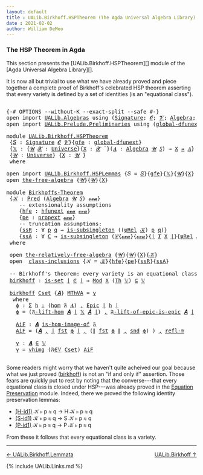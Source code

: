 ```yaml
---
layout: default
title : UALib.Birkhoff.HSPTheorem (The Agda Universal Algebra Library)
date : 2021-02-02
author: William DeMeo
---
```


### <a id="the-hsp-theorem-in-agda">The HSP Theorem in Agda</a>

This section presents the [UALib.Birkhoff.HSPTheorem][] module of the [Agda Universal Algebra Library][].

It is now all but trivial to use what we have already proved and piece together a complete proof of Birkhoff's celebrated HSP theorem asserting that every variety is defined by a set of identities (is an "equational class").

<pre class="Agda">

<a id="549" class="Symbol">{-#</a> <a id="553" class="Keyword">OPTIONS</a> <a id="561" class="Pragma">--without-K</a> <a id="573" class="Pragma">--exact-split</a> <a id="587" class="Pragma">--safe</a> <a id="594" class="Symbol">#-}</a>
<a id="598" class="Keyword">open</a> <a id="603" class="Keyword">import</a> <a id="610" href="UALib.Algebras.html" class="Module">UALib.Algebras</a> <a id="625" class="Keyword">using</a> <a id="631" class="Symbol">(</a><a id="632" href="UALib.Algebras.Signatures.html#1452" class="Function">Signature</a><a id="641" class="Symbol">;</a> <a id="643" href="universes.html#613" class="Generalizable">𝓞</a><a id="644" class="Symbol">;</a> <a id="646" href="universes.html#617" class="Generalizable">𝓥</a><a id="647" class="Symbol">;</a> <a id="649" href="UALib.Algebras.Algebras.html#811" class="Function">Algebra</a><a id="656" class="Symbol">;</a> <a id="658" href="UALib.Algebras.Algebras.html#3925" class="Function Operator">_↠_</a><a id="661" class="Symbol">)</a>
<a id="663" class="Keyword">open</a> <a id="668" class="Keyword">import</a> <a id="675" href="UALib.Prelude.Preliminaries.html" class="Module">UALib.Prelude.Preliminaries</a> <a id="703" class="Keyword">using</a> <a id="709" class="Symbol">(</a><a id="710" href="MGS-Subsingleton-Theorems.html#3468" class="Function">global-dfunext</a><a id="724" class="Symbol">;</a> <a id="726" href="universes.html#551" class="Postulate">Universe</a><a id="734" class="Symbol">;</a> <a id="736" href="universes.html#758" class="Function Operator">_̇</a><a id="738" class="Symbol">)</a>

<a id="741" class="Keyword">module</a> <a id="748" href="UALib.Birkhoff.HSPTheorem.html" class="Module">UALib.Birkhoff.HSPTheorem</a>
 <a id="775" class="Symbol">{</a><a id="776" href="UALib.Birkhoff.HSPTheorem.html#776" class="Bound">𝑆</a> <a id="778" class="Symbol">:</a> <a id="780" href="UALib.Algebras.Signatures.html#1452" class="Function">Signature</a> <a id="790" href="universes.html#613" class="Generalizable">𝓞</a> <a id="792" href="universes.html#617" class="Generalizable">𝓥</a><a id="793" class="Symbol">}{</a><a id="795" href="UALib.Birkhoff.HSPTheorem.html#795" class="Bound">gfe</a> <a id="799" class="Symbol">:</a> <a id="801" href="MGS-Subsingleton-Theorems.html#3468" class="Function">global-dfunext</a><a id="815" class="Symbol">}</a>
 <a id="818" class="Symbol">{</a><a id="819" href="UALib.Birkhoff.HSPTheorem.html#819" class="Bound">𝕏</a> <a id="821" class="Symbol">:</a> <a id="823" class="Symbol">{</a><a id="824" href="UALib.Birkhoff.HSPTheorem.html#824" class="Bound">𝓤</a> <a id="826" href="UALib.Birkhoff.HSPTheorem.html#826" class="Bound">𝓧</a> <a id="828" class="Symbol">:</a> <a id="830" href="universes.html#551" class="Postulate">Universe</a><a id="838" class="Symbol">}{</a><a id="840" href="UALib.Birkhoff.HSPTheorem.html#840" class="Bound">X</a> <a id="842" class="Symbol">:</a> <a id="844" href="UALib.Birkhoff.HSPTheorem.html#826" class="Bound">𝓧</a> <a id="846" href="universes.html#758" class="Function Operator">̇</a> <a id="848" class="Symbol">}(</a><a id="850" href="UALib.Birkhoff.HSPTheorem.html#850" class="Bound">𝑨</a> <a id="852" class="Symbol">:</a> <a id="854" href="UALib.Algebras.Algebras.html#811" class="Function">Algebra</a> <a id="862" href="UALib.Birkhoff.HSPTheorem.html#824" class="Bound">𝓤</a> <a id="864" href="UALib.Birkhoff.HSPTheorem.html#776" class="Bound">𝑆</a><a id="865" class="Symbol">)</a> <a id="867" class="Symbol">→</a> <a id="869" href="UALib.Birkhoff.HSPTheorem.html#840" class="Bound">X</a> <a id="871" href="UALib.Algebras.Algebras.html#3925" class="Function Operator">↠</a> <a id="873" href="UALib.Birkhoff.HSPTheorem.html#850" class="Bound">𝑨</a><a id="874" class="Symbol">}</a>
 <a id="877" class="Symbol">{</a><a id="878" href="UALib.Birkhoff.HSPTheorem.html#878" class="Bound">𝓤</a> <a id="880" class="Symbol">:</a> <a id="882" href="universes.html#551" class="Postulate">Universe</a><a id="890" class="Symbol">}</a> <a id="892" class="Symbol">{</a><a id="893" href="UALib.Birkhoff.HSPTheorem.html#893" class="Bound">X</a> <a id="895" class="Symbol">:</a> <a id="897" href="UALib.Birkhoff.HSPTheorem.html#878" class="Bound">𝓤</a> <a id="899" href="universes.html#758" class="Function Operator">̇</a><a id="900" class="Symbol">}</a>
 <a id="903" class="Keyword">where</a>

<a id="910" class="Keyword">open</a> <a id="915" class="Keyword">import</a> <a id="922" href="UALib.Birkhoff.HSPLemmas.html" class="Module">UALib.Birkhoff.HSPLemmas</a> <a id="947" class="Symbol">{</a><a id="948" class="Argument">𝑆</a> <a id="950" class="Symbol">=</a> <a id="952" href="UALib.Birkhoff.HSPTheorem.html#776" class="Bound">𝑆</a><a id="953" class="Symbol">}{</a><a id="955" href="UALib.Birkhoff.HSPTheorem.html#795" class="Bound">gfe</a><a id="958" class="Symbol">}{</a><a id="960" href="UALib.Birkhoff.HSPTheorem.html#819" class="Bound">𝕏</a><a id="961" class="Symbol">}{</a><a id="963" href="UALib.Birkhoff.HSPTheorem.html#878" class="Bound">𝓤</a><a id="964" class="Symbol">}{</a><a id="966" href="UALib.Birkhoff.HSPTheorem.html#893" class="Bound">X</a><a id="967" class="Symbol">}</a> <a id="969" class="Keyword">public</a>
<a id="976" class="Keyword">open</a> <a id="981" href="UALib.Birkhoff.FreeAlgebra.html#2728" class="Module">the-free-algebra</a> <a id="998" class="Symbol">{</a><a id="999" href="UALib.Birkhoff.HSPTheorem.html#878" class="Bound">𝓤</a><a id="1000" class="Symbol">}{</a><a id="1002" href="UALib.Birkhoff.HSPTheorem.html#878" class="Bound">𝓤</a><a id="1003" class="Symbol">}{</a><a id="1005" href="UALib.Birkhoff.HSPTheorem.html#893" class="Bound">X</a><a id="1006" class="Symbol">}</a>

<a id="1009" class="Keyword">module</a> <a id="Birkhoffs-Theorem"></a><a id="1016" href="UALib.Birkhoff.HSPTheorem.html#1016" class="Module">Birkhoffs-Theorem</a>
 <a id="1035" class="Symbol">{</a><a id="1036" href="UALib.Birkhoff.HSPTheorem.html#1036" class="Bound">𝒦</a> <a id="1038" class="Symbol">:</a> <a id="1040" href="UALib.Relations.Unary.html#1066" class="Function">Pred</a> <a id="1045" class="Symbol">(</a><a id="1046" href="UALib.Algebras.Algebras.html#811" class="Function">Algebra</a> <a id="1054" href="UALib.Birkhoff.HSPTheorem.html#878" class="Bound">𝓤</a> <a id="1056" href="UALib.Birkhoff.HSPTheorem.html#776" class="Bound">𝑆</a><a id="1057" class="Symbol">)</a> <a id="1059" href="UALib.Birkhoff.FreeAlgebra.html#2779" class="Function">𝓸𝓿𝓾</a><a id="1062" class="Symbol">}</a>
    <a id="1068" class="Comment">-- extensionality assumptions</a>
    <a id="1102" class="Symbol">{</a><a id="1103" href="UALib.Birkhoff.HSPTheorem.html#1103" class="Bound">hfe</a> <a id="1107" class="Symbol">:</a> <a id="1109" href="MGS-FunExt-from-Univalence.html#2235" class="Function">hfunext</a> <a id="1117" href="UALib.Birkhoff.FreeAlgebra.html#2779" class="Function">𝓸𝓿𝓾</a> <a id="1121" href="UALib.Birkhoff.FreeAlgebra.html#2779" class="Function">𝓸𝓿𝓾</a><a id="1124" class="Symbol">}</a>
    <a id="1130" class="Symbol">{</a><a id="1131" href="UALib.Birkhoff.HSPTheorem.html#1131" class="Bound">pe</a> <a id="1134" class="Symbol">:</a> <a id="1136" href="MGS-Powerset.html#382" class="Function">propext</a> <a id="1144" href="UALib.Birkhoff.FreeAlgebra.html#2779" class="Function">𝓸𝓿𝓾</a><a id="1147" class="Symbol">}</a>
    <a id="1153" class="Comment">-- truncation assumptions:</a>
    <a id="1184" class="Symbol">{</a><a id="1185" href="UALib.Birkhoff.HSPTheorem.html#1185" class="Bound">ssR</a> <a id="1189" class="Symbol">:</a> <a id="1191" class="Symbol">∀</a> <a id="1193" href="UALib.Birkhoff.HSPTheorem.html#1193" class="Bound">p</a> <a id="1195" href="UALib.Birkhoff.HSPTheorem.html#1195" class="Bound">q</a> <a id="1197" class="Symbol">→</a> <a id="1199" href="MGS-Basic-UF.html#743" class="Function">is-subsingleton</a> <a id="1215" class="Symbol">((</a><a id="1217" href="UALib.Birkhoff.FreeAlgebra.html#4837" class="Function">ψRel</a> <a id="1222" href="UALib.Birkhoff.HSPTheorem.html#1036" class="Bound">𝒦</a><a id="1223" class="Symbol">)</a> <a id="1225" href="UALib.Birkhoff.HSPTheorem.html#1193" class="Bound">p</a> <a id="1227" href="UALib.Birkhoff.HSPTheorem.html#1195" class="Bound">q</a><a id="1228" class="Symbol">)}</a>
    <a id="1235" class="Symbol">{</a><a id="1236" href="UALib.Birkhoff.HSPTheorem.html#1236" class="Bound">ssA</a> <a id="1240" class="Symbol">:</a> <a id="1242" class="Symbol">∀</a> <a id="1244" href="UALib.Birkhoff.HSPTheorem.html#1244" class="Bound">C</a> <a id="1246" class="Symbol">→</a> <a id="1248" href="MGS-Basic-UF.html#743" class="Function">is-subsingleton</a> <a id="1264" class="Symbol">(</a><a id="1265" href="UALib.Relations.Quotients.html#1110" class="Function">𝒞</a><a id="1266" class="Symbol">{</a><a id="1267" href="UALib.Birkhoff.FreeAlgebra.html#2779" class="Function">𝓸𝓿𝓾</a><a id="1270" class="Symbol">}{</a><a id="1272" href="UALib.Birkhoff.FreeAlgebra.html#2779" class="Function">𝓸𝓿𝓾</a><a id="1275" class="Symbol">}{</a><a id="1277" href="UALib.Prelude.Preliminaries.html#10371" class="Function Operator">∣</a> <a id="1279" href="UALib.Terms.Free.html#1035" class="Function">𝑻</a> <a id="1281" href="UALib.Birkhoff.HSPTheorem.html#893" class="Bound">X</a> <a id="1283" href="UALib.Prelude.Preliminaries.html#10371" class="Function Operator">∣</a><a id="1284" class="Symbol">}{</a><a id="1286" href="UALib.Birkhoff.FreeAlgebra.html#4837" class="Function">ψRel</a> <a id="1291" href="UALib.Birkhoff.HSPTheorem.html#1036" class="Bound">𝒦</a><a id="1292" class="Symbol">}</a> <a id="1294" href="UALib.Birkhoff.HSPTheorem.html#1244" class="Bound">C</a><a id="1295" class="Symbol">)}</a>
 <a id="1299" class="Keyword">where</a>

 <a id="1307" class="Keyword">open</a> <a id="1312" href="UALib.Birkhoff.FreeAlgebra.html#6709" class="Module">the-relatively-free-algebra</a> <a id="1340" class="Symbol">{</a><a id="1341" href="UALib.Birkhoff.HSPTheorem.html#878" class="Bound">𝓤</a><a id="1342" class="Symbol">}{</a><a id="1344" href="UALib.Birkhoff.HSPTheorem.html#878" class="Bound">𝓤</a><a id="1345" class="Symbol">}{</a><a id="1347" href="UALib.Birkhoff.HSPTheorem.html#893" class="Bound">X</a><a id="1348" class="Symbol">}{</a><a id="1350" href="UALib.Birkhoff.HSPTheorem.html#1036" class="Bound">𝒦</a><a id="1351" class="Symbol">}</a>
 <a id="1354" class="Keyword">open</a>  <a id="1360" href="UALib.Birkhoff.HSPLemmas.html#1136" class="Module">class-inclusions</a> <a id="1377" class="Symbol">{</a><a id="1378" class="Argument">𝒦</a> <a id="1380" class="Symbol">=</a> <a id="1382" href="UALib.Birkhoff.HSPTheorem.html#1036" class="Bound">𝒦</a><a id="1383" class="Symbol">}{</a><a id="1385" href="UALib.Birkhoff.HSPTheorem.html#1103" class="Bound">hfe</a><a id="1388" class="Symbol">}{</a><a id="1390" href="UALib.Birkhoff.HSPTheorem.html#1131" class="Bound">pe</a><a id="1392" class="Symbol">}{</a><a id="1394" href="UALib.Birkhoff.HSPTheorem.html#1185" class="Bound">ssR</a><a id="1397" class="Symbol">}{</a><a id="1399" href="UALib.Birkhoff.HSPTheorem.html#1236" class="Bound">ssA</a><a id="1402" class="Symbol">}</a>

 <a id="1406" class="Comment">-- Birkhoff&#39;s theorem: every variety is an equational class.</a>
 <a id="Birkhoffs-Theorem.birkhoff"></a><a id="1468" href="UALib.Birkhoff.HSPTheorem.html#1468" class="Function">birkhoff</a> <a id="1477" class="Symbol">:</a> <a id="1479" href="MGS-Basic-UF.html#1929" class="Function">is-set</a> <a id="1486" href="UALib.Prelude.Preliminaries.html#10371" class="Function Operator">∣</a> <a id="1488" href="UALib.Birkhoff.HSPLemmas.html#5679" class="Function">ℭ</a> <a id="1490" href="UALib.Prelude.Preliminaries.html#10371" class="Function Operator">∣</a> <a id="1492" class="Symbol">→</a> <a id="1494" href="UALib.Varieties.ModelTheory.html#3334" class="Function">Mod</a> <a id="1498" href="UALib.Birkhoff.HSPTheorem.html#893" class="Bound">X</a> <a id="1500" class="Symbol">(</a><a id="1501" href="UALib.Varieties.ModelTheory.html#2649" class="Function">Th</a> <a id="1504" href="UALib.Birkhoff.HSPLemmas.html#5420" class="Function">𝕍</a><a id="1505" class="Symbol">)</a> <a id="1507" href="UALib.Relations.Unary.html#2949" class="Function Operator">⊆</a> <a id="1509" href="UALib.Birkhoff.HSPLemmas.html#5420" class="Function">𝕍</a>

 <a id="1513" href="UALib.Birkhoff.HSPTheorem.html#1468" class="Function">birkhoff</a> <a id="1522" href="UALib.Birkhoff.HSPTheorem.html#1522" class="Bound">Cset</a> <a id="1527" class="Symbol">{</a><a id="1528" href="UALib.Birkhoff.HSPTheorem.html#1528" class="Bound">𝑨</a><a id="1529" class="Symbol">}</a> <a id="1531" href="UALib.Birkhoff.HSPTheorem.html#1531" class="Bound">MThVA</a> <a id="1537" class="Symbol">=</a> <a id="1539" href="UALib.Birkhoff.HSPTheorem.html#1750" class="Function">γ</a>
  <a id="1543" class="Keyword">where</a>
   <a id="1552" href="UALib.Birkhoff.HSPTheorem.html#1552" class="Function">ϕ</a> <a id="1554" class="Symbol">:</a> <a id="1556" href="MGS-MLTT.html#3074" class="Function">Σ</a> <a id="1558" href="UALib.Birkhoff.HSPTheorem.html#1558" class="Bound">h</a> <a id="1560" href="MGS-MLTT.html#3074" class="Function">꞉</a> <a id="1562" class="Symbol">(</a><a id="1563" href="UALib.Homomorphisms.Basic.html#2281" class="Function">hom</a> <a id="1567" href="UALib.Birkhoff.FreeAlgebra.html#6932" class="Function">𝔉</a> <a id="1569" href="UALib.Birkhoff.HSPTheorem.html#1528" class="Bound">𝑨</a><a id="1570" class="Symbol">)</a> <a id="1572" href="MGS-MLTT.html#3074" class="Function">,</a> <a id="1574" href="UALib.Prelude.Inverses.html#2365" class="Function">Epic</a> <a id="1579" href="UALib.Prelude.Preliminaries.html#10371" class="Function Operator">∣</a> <a id="1581" href="UALib.Birkhoff.HSPTheorem.html#1558" class="Bound">h</a> <a id="1583" href="UALib.Prelude.Preliminaries.html#10371" class="Function Operator">∣</a>
   <a id="1588" href="UALib.Birkhoff.HSPTheorem.html#1552" class="Function">ϕ</a> <a id="1590" class="Symbol">=</a> <a id="1592" class="Symbol">(</a><a id="1593" href="UALib.Birkhoff.FreeAlgebra.html#7329" class="Function">𝔉-lift-hom</a> <a id="1604" href="UALib.Birkhoff.HSPTheorem.html#1528" class="Bound">𝑨</a> <a id="1606" href="UALib.Prelude.Preliminaries.html#10371" class="Function Operator">∣</a> <a id="1608" href="UALib.Birkhoff.HSPTheorem.html#819" class="Bound">𝕏</a> <a id="1610" href="UALib.Birkhoff.HSPTheorem.html#1528" class="Bound">𝑨</a> <a id="1612" href="UALib.Prelude.Preliminaries.html#10371" class="Function Operator">∣</a><a id="1613" class="Symbol">)</a> <a id="1615" href="MGS-MLTT.html#2929" class="InductiveConstructor Operator">,</a> <a id="1617" href="UALib.Birkhoff.FreeAlgebra.html#7849" class="Function">𝔉-lift-of-epic-is-epic</a> <a id="1640" href="UALib.Birkhoff.HSPTheorem.html#1528" class="Bound">𝑨</a> <a id="1642" href="UALib.Prelude.Preliminaries.html#10371" class="Function Operator">∣</a> <a id="1644" href="UALib.Birkhoff.HSPTheorem.html#819" class="Bound">𝕏</a> <a id="1646" href="UALib.Birkhoff.HSPTheorem.html#1528" class="Bound">𝑨</a> <a id="1648" href="UALib.Prelude.Preliminaries.html#10371" class="Function Operator">∣</a>  <a id="1651" href="UALib.Prelude.Preliminaries.html#10452" class="Function Operator">∥</a> <a id="1653" href="UALib.Birkhoff.HSPTheorem.html#819" class="Bound">𝕏</a> <a id="1655" href="UALib.Birkhoff.HSPTheorem.html#1528" class="Bound">𝑨</a> <a id="1657" href="UALib.Prelude.Preliminaries.html#10452" class="Function Operator">∥</a>

   <a id="1663" href="UALib.Birkhoff.HSPTheorem.html#1663" class="Function">AiF</a> <a id="1667" class="Symbol">:</a> <a id="1669" href="UALib.Birkhoff.HSPTheorem.html#1528" class="Bound">𝑨</a> <a id="1671" href="UALib.Homomorphisms.HomomorphicImages.html#1368" class="Function Operator">is-hom-image-of</a> <a id="1687" href="UALib.Birkhoff.FreeAlgebra.html#6932" class="Function">𝔉</a>
   <a id="1692" href="UALib.Birkhoff.HSPTheorem.html#1663" class="Function">AiF</a> <a id="1696" class="Symbol">=</a> <a id="1698" class="Symbol">(</a><a id="1699" href="UALib.Birkhoff.HSPTheorem.html#1528" class="Bound">𝑨</a> <a id="1701" href="MGS-MLTT.html#2929" class="InductiveConstructor Operator">,</a> <a id="1703" href="UALib.Prelude.Preliminaries.html#10371" class="Function Operator">∣</a> <a id="1705" href="UALib.Prelude.Preliminaries.html#10375" class="Function">fst</a> <a id="1709" href="UALib.Birkhoff.HSPTheorem.html#1552" class="Function">ϕ</a> <a id="1711" href="UALib.Prelude.Preliminaries.html#10371" class="Function Operator">∣</a> <a id="1713" href="MGS-MLTT.html#2929" class="InductiveConstructor Operator">,</a> <a id="1715" class="Symbol">(</a><a id="1716" href="UALib.Prelude.Preliminaries.html#10452" class="Function Operator">∥</a> <a id="1718" href="UALib.Prelude.Preliminaries.html#10375" class="Function">fst</a> <a id="1722" href="UALib.Birkhoff.HSPTheorem.html#1552" class="Function">ϕ</a> <a id="1724" href="UALib.Prelude.Preliminaries.html#10452" class="Function Operator">∥</a> <a id="1726" href="MGS-MLTT.html#2929" class="InductiveConstructor Operator">,</a> <a id="1728" href="UALib.Prelude.Preliminaries.html#10456" class="Function">snd</a> <a id="1732" href="UALib.Birkhoff.HSPTheorem.html#1552" class="Function">ϕ</a><a id="1733" class="Symbol">)</a> <a id="1735" class="Symbol">)</a> <a id="1737" href="MGS-MLTT.html#2929" class="InductiveConstructor Operator">,</a> <a id="1739" href="UALib.Homomorphisms.Isomorphisms.html#2289" class="Function">refl-≅</a>

   <a id="1750" href="UALib.Birkhoff.HSPTheorem.html#1750" class="Function">γ</a> <a id="1752" class="Symbol">:</a> <a id="1754" href="UALib.Birkhoff.HSPTheorem.html#1528" class="Bound">𝑨</a> <a id="1756" href="UALib.Relations.Unary.html#2667" class="Function Operator">∈</a> <a id="1758" href="UALib.Birkhoff.HSPLemmas.html#5420" class="Function">𝕍</a>
   <a id="1763" href="UALib.Birkhoff.HSPTheorem.html#1750" class="Function">γ</a> <a id="1765" class="Symbol">=</a> <a id="1767" href="UALib.Varieties.Varieties.html#5520" class="InductiveConstructor">vhimg</a> <a id="1773" class="Symbol">(</a><a id="1774" href="UALib.Birkhoff.HSPLemmas.html#9077" class="Function">𝔉∈𝕍</a> <a id="1778" href="UALib.Birkhoff.HSPTheorem.html#1522" class="Bound">Cset</a><a id="1782" class="Symbol">)</a> <a id="1784" href="UALib.Birkhoff.HSPTheorem.html#1663" class="Function">AiF</a>

</pre>

Some readers might worry that we haven't quite acheived our goal because what we just proved (<a href="https://ualib.gitlab.io/UALib.Birkhoff.Theorem.html#1487">birkhoff</a>) is not an "if and only if" assertion. Those fears are quickly put to rest by noting that the converse---that every equational class is closed under HSP---was already proved in the [Equation Preservation](UALib.Varieties.Preservation.html) module. Indeed, there we proved the following identity preservation lemmas:

* [(H-id1)](https://ualib.gitlab.io/UALib.Varieties.Preservation.html#964) 𝒦 ⊧ p ≋ q → H 𝒦 ⊧ p ≋ q
* [(S-id1)](https://ualib.gitlab.io/UALib.Varieties.Preservation.html#2592) 𝒦 ⊧ p ≋ q → S 𝒦 ⊧ p ≋ q
* [(P-id1)](https://ualib.gitlab.io/UALib.Varieties.Preservation.html#4111) 𝒦 ⊧ p ≋ q → P 𝒦 ⊧ p ≋ q

From these it follows that every equational class is a variety.

--------------------------------------------

[← UALib.Birkhoff.Lemmata](UALib.Birkhoff.Lemmata.html)
<span style="float:right;">[UALib.Birkhoff ↑](UALib.Birkhoff.html)</span>

{% include UALib.Links.md %}

